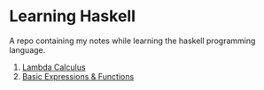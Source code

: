 # Learning Haskell

A repo containing my notes while learning the haskell programming language.

1. [Lambda Calculus](LambdaCalculus.md)
2. [Basic Expressions & Functions](BasicExpressionsFunctions.md)
